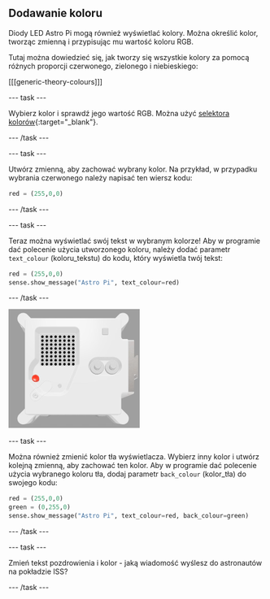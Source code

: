 ## Dodawanie koloru

Diody LED Astro Pi mogą również wyświetlać kolory. Można określić kolor, tworząc zmienną i przypisując mu wartość koloru RGB.

Tutaj można dowiedzieć się, jak tworzy się wszystkie kolory za pomocą różnych proporcji czerwonego, zielonego i niebieskiego:

[[[generic-theory-colours]]]

--- task ---

Wybierz kolor i sprawdź jego wartość RGB. Można użyć [selektora kolorów](https://www.w3schools.com/colors/colors_rgb.asp){:target="_blank"}.

--- /task ---

--- task ---

Utwórz zmienną, aby zachować wybrany kolor. Na przykład, w przypadku wybrania czerwonego należy napisać ten wiersz kodu:

```python
red = (255,0,0)
```

--- /task ---

--- task ---

Teraz można wyświetlać swój tekst w wybranym kolorze! Aby w programie dać polecenie użycia utworzonego koloru, należy dodać parametr `text_colour` (koloru_tekstu) do kodu, który wyświetla twój tekst:

```python
red = (255,0,0)
sense.show_message("Astro Pi", text_colour=red)
```

--- /task ---

![The Trinket Sense HAT emulator running a sample program which scrolls the text "Astro Pi" across the LED matrix using red letters](images/M0_4.gif)

--- task ---

Można również zmienić kolor tła wyświetlacza. Wybierz inny kolor i utwórz kolejną zmienną, aby zachować ten kolor. Aby w programie dać polecenie użycia wybranego koloru tła, dodaj parametr `back_colour` (kolor_tła) do swojego kodu:

```python
red = (255,0,0)
green = (0,255,0)
sense.show_message("Astro Pi", text_colour=red, back_colour=green)
```

--- /task ---

--- task ---

Zmień tekst pozdrowienia i kolor - jaką wiadomość wyślesz do astronautów na pokładzie ISS?

--- /task ---
